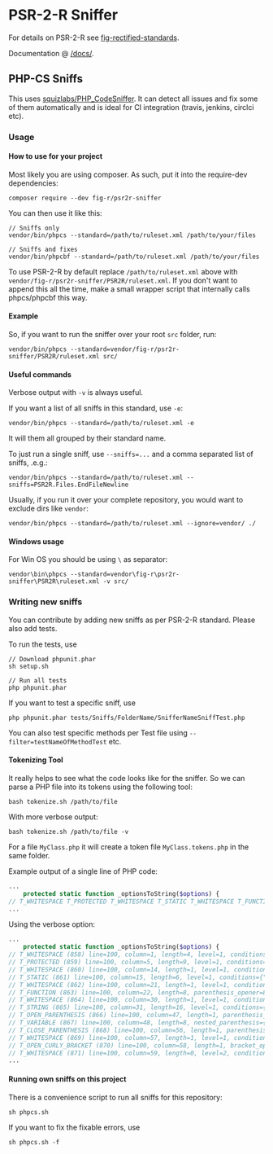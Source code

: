 # PSR-2-R Sniffer
For details on PSR-2-R see [fig-rectified-standards](https://github.com/php-fig-rectified/fig-rectified-standards).

Documentation @ [/docs/](docs).

## PHP-CS Sniffs

This uses [squizlabs/PHP_CodeSniffer](https://github.com/squizlabs/PHP_CodeSniffer/).
It can detect all issues and fix some of them automatically and is ideal for CI integration
(travis, jenkins, circlci etc).

### Usage
#### How to use for your project
Most likely you are using composer. As such, put it into the require-dev dependencies:
```
composer require --dev fig-r/psr2r-sniffer
```

You can then use it like this:
```
// Sniffs only
vendor/bin/phpcs --standard=/path/to/ruleset.xml /path/to/your/files

// Sniffs and fixes
vendor/bin/phpcbf --standard=/path/to/ruleset.xml /path/to/your/files
```
To use PSR-2-R by default replace `/path/to/ruleset.xml` above with `vendor/fig-r/psr2r-sniffer/PSR2R/ruleset.xml`.
If you don't want to append this all the time, make a small wrapper script that internally calls phpcs/phpcbf this way.

#### Example
So, if you want to run the sniffer over your root `src` folder, run:
```
vendor/bin/phpcs --standard=vendor/fig-r/psr2r-sniffer/PSR2R/ruleset.xml src/
```

#### Useful commands
Verbose output with `-v` is always useful.

If you want a list of all sniffs in this standard, use `-e`:
```
vendor/bin/phpcs --standard=/path/to/ruleset.xml -e
```
It will them all grouped by their standard name.

To just run a single sniff, use `--sniffs=...` and a comma separated list of sniffs, .e.g.:
```
vendor/bin/phpcs --standard=/path/to/ruleset.xml --sniffs=PSR2R.Files.EndFileNewline
```

Usually, if you run it over your complete repository, you would want to exclude dirs like `vendor`:
```
vendor/bin/phpcs --standard=/path/to/ruleset.xml --ignore=vendor/ ./
```

#### Windows usage
For Win OS you should be using `\` as separator:
```
vendor\bin\phpcs --standard=vendor\fig-r\psr2r-sniffer\PSR2R\ruleset.xml -v src/
```

### Writing new sniffs
You can contribute by adding new sniffs as per PSR-2-R standard.
Please also add tests.

To run the tests, use
```
// Download phpunit.phar
sh setup.sh

// Run all tests
php phpunit.phar
```

If you want to test a specific sniff, use
```
php phpunit.phar tests/Sniffs/FolderName/SnifferNameSniffTest.php
```

You can also test specific methods per Test file using `--filter=testNameOfMethodTest` etc.

#### Tokenizing Tool
It really helps to see what the code looks like for the sniffer.
So we can parse a PHP file into its tokens using the following tool:

```
bash tokenize.sh /path/to/file
```

With more verbose output:
```
bash tokenize.sh /path/to/file -v
```

For a file `MyClass.php` it will create a token file `MyClass.tokens.php` in the same folder.

Example output of a single line of PHP code:
```php
...
    protected static function _optionsToString($options) {
// T_WHITESPACE T_PROTECTED T_WHITESPACE T_STATIC T_WHITESPACE T_FUNCTION T_WHITESPACE T_STRING T_OPEN_PARENTHESIS T_VARIABLE T_CLOSE_PARENTHESIS T_WHITESPACE T_OPEN_CURLY_BRACKET T_WHITESPACE
...
```
Using the verbose option:
```php
...
    protected static function _optionsToString($options) {
// T_WHITESPACE (858) line=100, column=1, length=4, level=1, conditions={"9":358}
// T_PROTECTED (859) line=100, column=5, length=9, level=1, conditions={"9":358}
// T_WHITESPACE (860) line=100, column=14, length=1, level=1, conditions={"9":358}
// T_STATIC (861) line=100, column=15, length=6, level=1, conditions={"9":358}
// T_WHITESPACE (862) line=100, column=21, length=1, level=1, conditions={"9":358}
// T_FUNCTION (863) line=100, column=22, length=8, parenthesis_opener=866, parenthesis_closer=868, parenthesis_owner=863, scope_condition=863, scope_opener=870, scope_closer=1002, level=1, conditions={"9":358}
// T_WHITESPACE (864) line=100, column=30, length=1, level=1, conditions={"9":358}
// T_STRING (865) line=100, column=31, length=16, level=1, conditions={"9":358}
// T_OPEN_PARENTHESIS (866) line=100, column=47, length=1, parenthesis_opener=866, parenthesis_owner=863, parenthesis_closer=868, level=1, conditions={"9":358}
// T_VARIABLE (867) line=100, column=48, length=8, nested_parenthesis={"866":868}, level=1, conditions={"9":358}
// T_CLOSE_PARENTHESIS (868) line=100, column=56, length=1, parenthesis_owner=863, parenthesis_opener=866, parenthesis_closer=868, level=1, conditions={"9":358}
// T_WHITESPACE (869) line=100, column=57, length=1, level=1, conditions={"9":358}
// T_OPEN_CURLY_BRACKET (870) line=100, column=58, length=1, bracket_opener=870, bracket_closer=1002, scope_condition=863, scope_opener=870, scope_closer=1002, level=1, conditions={"9":358}
// T_WHITESPACE (871) line=100, column=59, length=0, level=2, conditions={"9":358,"863":337}
...
```

#### Running own sniffs on this project
There is a convenience script to run all sniffs for this repository:
```
sh phpcs.sh
```
If you want to fix the fixable errors, use
```
sh phpcs.sh -f
```
